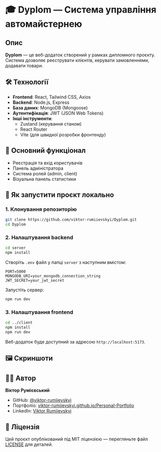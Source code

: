 # 🎓 Dyplom — Система управління автомайстернею

## Опис

**Dyplom** — це веб-додаток створений у рамках дипломного проєкту. Система дозволяє реєструвати клієнтів, керувати замовленнями, додавати товари.

## 🛠 Технології

- **Frontend**: React, Tailwind CSS, Axios
- **Backend**: Node.js, Express
- **База даних**: MongoDB (Mongoose)
- **Аутентифікація**: JWT (JSON Web Tokens)
- **Інші інструменти**: 
  - Zustand (керування станом)
  - React Router
  - Vite (для швидкої розробки фронтенду)

## 🔧 Основний функціонал

- Реєстрація та вхід користувачів
- Панель адміністратора
- Система ролей (admin, client)
- Візуальна панель статистики

## 🚀 Як запустити проєкт локально

### 1. Клонування репозиторію

```bash
git clone https://github.com/viktor-rumiievskyi/Dyplom.git
cd Dyplom
```

### 2. Налаштування backend

```bash
cd server
npm install
```

Створіть `.env` файл у папці `server` з наступним вмістом:

```env
PORT=5000
MONGODB_URI=your_mongodb_connection_string
JWT_SECRET=your_jwt_secret
```

Запустіть сервер:

```bash
npm run dev
```

### 3. Налаштування frontend

```bash
cd ../client
npm install
npm run dev
```

Веб-додаток буде доступний за адресою `http://localhost:5173`.

## 🖼️ Скриншоти



## 🧑‍💻 Автор

**Віктор Румієвський**  
- GitHub: [@viktor-rumiievskyi](https://github.com/viktor-rumiievskyi)  
- Портфоліо: [viktor-rumiievskyi.github.io/Personal-Portfolio](https://viktor-rumiievskyi.github.io/Personal-Portfolio)  
- LinkedIn: [Viktor Rumiievskyi](https://www.linkedin.com/in/viktor-rumiievskyi-011a12206/)

## 📄 Ліцензія

Цей проєкт опублікований під MIT ліцензією — перегляньте файл [LICENSE](LICENSE) для деталей.
